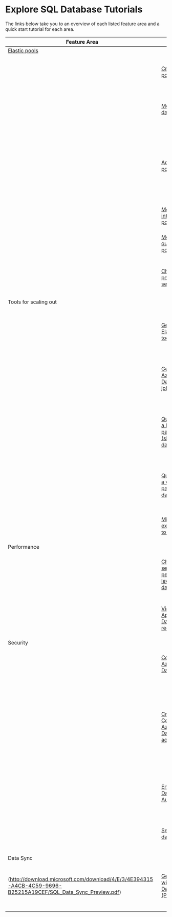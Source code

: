 <properties
   pageTitle="Explore SQL Database Tutorials"
   description="Learn about SQL Database features and capabilities"
   keywords=""
   services="sql-database"
   documentationCenter=""
   authors="carlrabeler"
   manager="jhubbard"
   editor=""/>

<tags
   ms.service="sql-database"
   ms.devlang="NA"
   ms.topic="article"
   ms.tgt_pltfrm="NA"
   ms.workload="data-management"
   ms.date="05/04/2016"
   ms.author="carlrab"/>
   
# Explore SQL Database Tutorials

The links below take you to an overview of each listed feature area and a quick start tutorial for each area.

| Feature Area  | Tutorial  | Description  |
|---|---|---|
| [Elastic pools](sql-database-elastic-pool.md) |||
|  | [Create an elastic pool](sql-database-elastic-pool-create-portal.md) | In this tutorial, you learn how to create a scalable pool of Azure SQL databases. |
|  | [Monitor an elastic database](sql-database-elastic-pool-manage-portal.md#elastic-database-monitoring) | In this tutorial, you learn how to monitor an individual elastic database for potential trouble. |
|  |  [Add an alert to a pool resource](https://azure.microsoft.com/en-us/documentation/articles/sql-database-elastic-pool-manage-portal.md#add-an-alert-to-a-pool-resource) | In this tutorial, you learn how to add rules to resources that send email to people or alert strings to URL endpoints when the resource hits a utilization threshold that you set up. |
|  | [Move a database into an elastic pool](sql-database-elastic-pool-manage-portal.md#move-a-database-into-an-elastic-pool) | In this tutorial, you learn how to move a database into an elastic pool. |
|  | [Move a database out of an elastic pool](sql-database-elastic-pool-manage-portal.md#move-a-database-out-of-an-elastic-pool) | In this tutorial, you learn how to move a database out of an elastic pool. |
|  | [Change performance settings of a pool](sql-database-elastic-pool-manage-portal.md#change-performance-settings-of-a-pool) | In this tutorial, you learn how to adjust the performance and storage limits for a pool. |
| Tools for scaling out |||
|||||
|  | [Get started with Elastic Database tools](sql-database-elastic-scale-get-started.md) | In this tutorial, you learn how to use the capabilities of elastic database tools using a simple sharded application. |
|   | [Get started with Azure SQL Database elastic jobs](sql-database-elastic-jobs-getting-started.md)  | In this tutorial, you learn how to  how to create and manage jobs that manage a group of related databases.  | 
|  | [Querying across a horizontally partitioned (sharded) database)](sql-database-elastic-query-getting-started.md) | In this tutorial, you learn how to create reports from all databases in a horizontally partitioned (sharded) database using [elastic query](sql-database-elastic-query-overview.md) |
| | [Querying across a vertically partitioned database)](sql-database-elastic-query-getting-started-vertical.md#create-database-objects) | In this tutorial, you learn how to create reports from all databases in a vertically database using [elastic query](sql-database-elastic-query-overview.md) |
| | [Migrate an existing database to scale-out](sql-database-elastic-convert-to-use-elastic-tools.md)| In this tutorial, you learn to horizontally scale (shard) an Azure SQL database. |
| Performance|||
|  | [Change the service tier and performance level of your database](sql-database-scale-up.md#change-the-service-tier-and-performance-level-of-your-database) | In this tutorial, you learn how to scale up or scale down the performance of an Azure SQL database using service tiers. |
|  | [Viewing and Applying SQL Database Advisor recommendations](sql-database-index-advisor.md#viewing-recommendations) | In this tutorial, you learn how to view and apply SQL Database Advisor performance recommendations. |
| Security|||
|   | [Configure an Azure SQL Database firewall ](sql-database-configure-firewall-settings.md)  | In this tutorial, you learn how to configure a SQL Database server-level firewall.  |
|  | [Create and Connect Using an Azure SQL Database user account](sql-database-get-started-security.md)  | In this tutorial, you log in as a server-level principal and learn how to create a contained user in a user database, grant that user dbo permissions in a user database and log in to a user database using a database user account.|
|  | [Enable Azure SQL Database Auditing](sql-database-auditing-get-started.md#set-up-threat-detection-for-your-database) | In this tutorial, you learn how to set up threat detection for your Azure SQL database. |
|  | [Set up dynamic data masking](sql-database-dynamic-data-masking-get-started.md#set-up-dynamic-data-masking-for-your-database-using-the-azure-portal)  | In this tutorial, you learn how to set up dynamic data masking for your Azure SQL database. |
| Data Sync ||| 
|(http://download.microsoft.com/download/4/E/3/4E394315-A4CB-4C59-9696-B25215A19CEF/SQL_Data_Sync_Preview.pdf)  | [Getting Started with Azure SQL Data Sync (Preview)](sql-database-get-started-sql-data-sync.md)  | In this tutorial, you learn the fundamentals of Azure SQL Data Sync using the Azure Classic Portal. |
|||||

